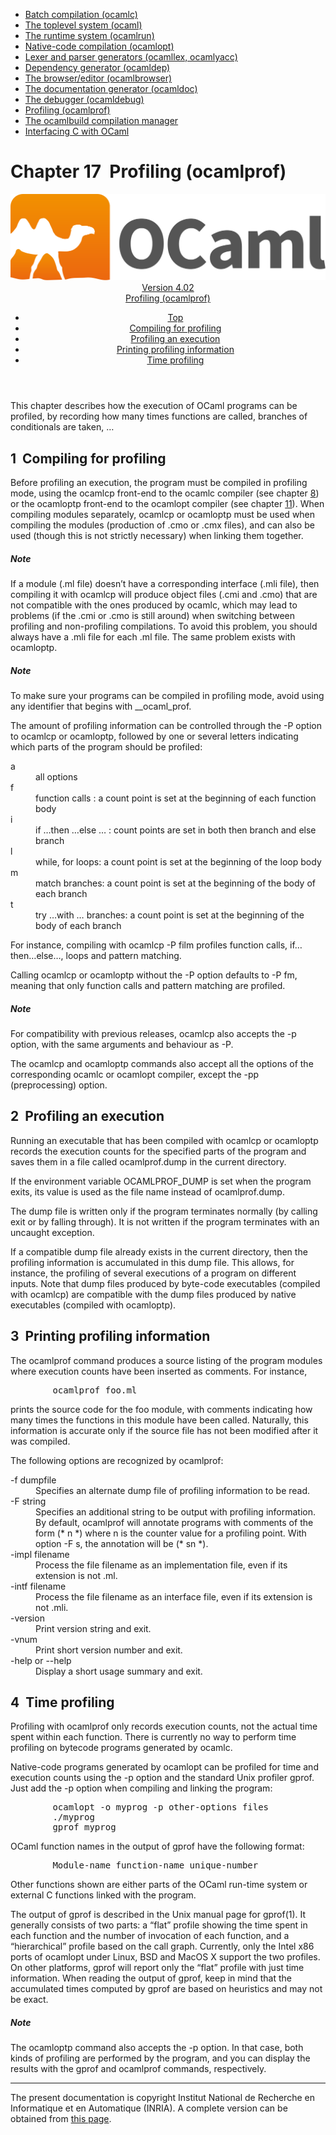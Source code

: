 <!-- ((! set title Manual !)) ((! set documentation !)) ((! set manual !)) ((! set nobreadcrumb !)) -->
<div class="manual content"><ul class="part_menu"><li><a href="comp.html">Batch compilation (ocamlc)</a></li><li><a href="toplevel.html">The toplevel system (ocaml)</a></li><li><a href="runtime.html">The runtime system (ocamlrun)</a></li><li><a href="native.html">Native-code compilation (ocamlopt)</a></li><li><a href="lexyacc.html">Lexer and parser generators (ocamllex, ocamlyacc)</a></li><li><a href="depend.html">Dependency generator (ocamldep)</a></li><li><a href="browser.html">The browser/editor (ocamlbrowser)</a></li><li><a href="ocamldoc.html">The documentation generator (ocamldoc)</a></li><li><a href="debugger.html">The debugger (ocamldebug)</a></li><li class="active"><a href="profil.html">Profiling (ocamlprof)</a></li><li><a href="ocamlbuild.html">The ocamlbuild compilation manager</a></li><li><a href="intfc.html">Interfacing C with OCaml</a></li></ul>




<h1 class="chapter" id="sec370"><span>Chapter 17</span>&nbsp;&nbsp;Profiling (ocamlprof)</h1>
<header><nav class="toc brand"><a class="brand" href="https://ocaml.org/"><img src="colour-logo-gray.svg" class="svg" alt="OCaml"></a></nav><nav class="toc"><div class="toc_version"><a href="/docs" id="version-select">Version 4.02</a></div><div class="toc_title"><a href="#">Profiling (ocamlprof)</a></div><ul><li class="top"><a href="#">Top</a></li>
<li><a href="#sec371">Compiling for profiling</a>
</li><li><a href="#sec375">Profiling an execution</a>
</li><li><a href="#sec376">Printing profiling information</a>
</li><li><a href="#sec377">Time profiling</a>
</li></ul></nav></header>
<p> <a id="c:profiler"></a>

</p><p>This chapter describes how the execution of OCaml
programs can be profiled, by recording how many times functions are
called, branches of conditionals are taken, …</p>
<h2 class="section" id="sec371">1&nbsp;&nbsp;Compiling for profiling</h2>
<p>Before profiling an execution, the program must be compiled in
profiling mode, using the <span class="c007">ocamlcp</span> front-end to the <span class="c007">ocamlc</span> compiler
(see chapter&nbsp;<a href="comp.html#c%3Acamlc">8</a>) or the <span class="c007">ocamloptp</span> front-end to the
<span class="c007">ocamlopt</span> compiler (see chapter&nbsp;<a href="native.html#c%3Anativecomp">11</a>). When compiling
modules separately, <span class="c007">ocamlcp</span> or <span class="c007">ocamloptp</span> must be used when
compiling the modules (production of <span class="c007">.cmo</span> or <span class="c007">.cmx</span> files), and can
also be used (though this is not strictly necessary) when linking them
together.</p>
<h5 class="paragraph" id="sec372">Note</h5>
<p> If a module (<span class="c007">.ml</span> file) doesn’t have a corresponding
interface (<span class="c007">.mli</span> file), then compiling it with <span class="c007">ocamlcp</span> will produce
object files (<span class="c007">.cmi</span> and <span class="c007">.cmo</span>) that are not compatible with the ones
produced by <span class="c007">ocamlc</span>, which may lead to problems (if the <span class="c007">.cmi</span> or
<span class="c007">.cmo</span> is still around) when switching between profiling and
non-profiling compilations. To avoid this problem, you should always
have a <span class="c007">.mli</span> file for each <span class="c007">.ml</span> file. The same problem exists with
<span class="c007">ocamloptp</span>.</p>
<h5 class="paragraph" id="sec373">Note</h5>
<p> To make sure your programs can be compiled in
profiling mode, avoid using any identifier that begins with
<span class="c007">__ocaml_prof</span>.</p><p>The amount of profiling information can be controlled through the <span class="c007">-P</span>
option to <span class="c007">ocamlcp</span> or <span class="c007">ocamloptp</span>, followed by one or several letters
indicating which parts of the program should be profiled:</p><dl class="description"><dt class="dt-description">
<span class="c010">a</span></dt><dd class="dd-description"> all options
</dd><dt class="dt-description"><span class="c010">f</span></dt><dd class="dd-description"> function calls : a count point is set at the beginning of
each function body
</dd><dt class="dt-description"><span class="c010">i</span></dt><dd class="dd-description"> <span class="c019">if …then …else …</span> : count points are set in
both <span class="c019">then</span> branch and <span class="c019">else</span> branch
</dd><dt class="dt-description"><span class="c010">l</span></dt><dd class="dd-description"> <span class="c019">while, for</span> loops: a count point is set at the beginning of
the loop body
</dd><dt class="dt-description"><span class="c010">m</span></dt><dd class="dd-description"> <span class="c019">match</span> branches: a count point is set at the beginning of the
body of each branch
</dd><dt class="dt-description"><span class="c010">t</span></dt><dd class="dd-description"> <span class="c019">try …with …</span> branches: a count point is set at the
beginning of the body of each branch
</dd></dl><p>For instance, compiling with <span class="c007">ocamlcp -P film</span> profiles function calls,
if…then…else…, loops and pattern matching.</p><p>Calling <span class="c007">ocamlcp</span> or <span class="c007">ocamloptp</span> without the <span class="c007">-P</span> option defaults to
<span class="c007">-P fm</span>, meaning that only function calls and pattern matching are
profiled.</p>
<h5 class="paragraph" id="sec374">Note</h5>
<p> For compatibility with previous releases, <span class="c007">ocamlcp</span>
also accepts the <span class="c007">-p</span> option, with the same arguments and behaviour as
<span class="c007">-P</span>.</p><p>The <span class="c007">ocamlcp</span> and <span class="c007">ocamloptp</span> commands also accept all the options of
the corresponding <span class="c007">ocamlc</span> or <span class="c007">ocamlopt</span> compiler, except the <span class="c007">-pp</span>
(preprocessing) option.</p>
<h2 class="section" id="sec375">2&nbsp;&nbsp;Profiling an execution</h2>
<p>Running an executable that has been compiled with <span class="c007">ocamlcp</span> or
<span class="c007">ocamloptp</span> records the execution counts for the specified parts of
the program and saves them in a file called <span class="c007">ocamlprof.dump</span> in the
current directory.</p><p>If the environment variable <span class="c007">OCAMLPROF_DUMP</span> is set when the program
exits, its value is used as the file name instead of <span class="c007">ocamlprof.dump</span>.</p><p>The dump file is written only if the program terminates
normally (by calling <span class="c007">exit</span> or by falling through). It is not written
if the program terminates with an uncaught exception.</p><p>If a compatible dump file already exists in the current directory, then the
profiling information is accumulated in this dump file. This allows, for
instance, the profiling of several executions of a program on
different inputs. Note that dump files produced by byte-code
executables (compiled with <span class="c007">ocamlcp</span>) are compatible with the dump
files produced by native executables (compiled with <span class="c007">ocamloptp</span>).</p>
<h2 class="section" id="sec376">3&nbsp;&nbsp;Printing profiling information</h2>
<p>The <span class="c007">ocamlprof</span> command produces a source listing of the program modules
where execution counts have been inserted as comments. For instance,
</p><pre>        ocamlprof foo.ml
</pre><p>prints the source code for the <span class="c007">foo</span> module, with comments indicating
how many times the functions in this module have been called. Naturally,
this information is accurate only if the source file has not been modified
after it was compiled.</p><p>The following options are recognized by <span class="c007">ocamlprof</span>:</p><dl class="description"><dt class="dt-description"><span class="c019"><span class="c007">-f</span> <span class="c013">dumpfile</span></span></dt><dd class="dd-description">
Specifies an alternate dump file of profiling information to be read.</dd><dt class="dt-description"><span class="c019"><span class="c007">-F</span> <span class="c013">string</span></span></dt><dd class="dd-description">
Specifies an additional string to be output with profiling information.
By default, <span class="c007">ocamlprof</span> will annotate programs with comments of the form
<span class="c007">(* <span class="c013">n</span> *)</span> where <span class="c013">n</span> is the counter value for a profiling
point. With option <span class="c007">-F <span class="c013">s</span></span>, the annotation will be
<span class="c007">(* <span class="c013">sn</span> *)</span>.</dd><dt class="dt-description"><span class="c019"><span class="c007">-impl</span> <span class="c013">filename</span></span></dt><dd class="dd-description">
Process the file <span class="c013">filename</span> as an implementation file, even if its
extension is not <span class="c007">.ml</span>.</dd><dt class="dt-description"><span class="c019"><span class="c007">-intf</span> <span class="c013">filename</span></span></dt><dd class="dd-description">
Process the file <span class="c013">filename</span> as an interface file, even if its
extension is not <span class="c007">.mli</span>.</dd><dt class="dt-description"><span class="c010">-version</span></dt><dd class="dd-description">
Print version string and exit.</dd><dt class="dt-description"><span class="c010">-vnum</span></dt><dd class="dd-description">
Print short version number and exit.</dd><dt class="dt-description"><span class="c019"><span class="c007">-help</span> or <span class="c007">--help</span></span></dt><dd class="dd-description">
Display a short usage summary and exit.
</dd></dl>
<h2 class="section" id="sec377">4&nbsp;&nbsp;Time profiling</h2>
<p>Profiling with <span class="c007">ocamlprof</span> only records execution counts, not the actual
time spent within each function. There is currently no way to perform
time profiling on bytecode programs generated by <span class="c007">ocamlc</span>.</p><p>Native-code programs generated by <span class="c007">ocamlopt</span> can be profiled for time
and execution counts using the <span class="c007">-p</span> option and the standard Unix
profiler <span class="c007">gprof</span>. Just add the <span class="c007">-p</span> option when compiling and linking
the program:
</p><pre>        ocamlopt -o myprog -p <span class="c013">other-options files</span>
        ./myprog
        gprof myprog
</pre><p>
OCaml function names in the output of <span class="c007">gprof</span> have the following format:
</p><pre>        <span class="c013">Module-name</span>_<span class="c013">function-name</span>_<span class="c013">unique-number</span>
</pre><p>
Other functions shown are either parts of the OCaml run-time system or
external C functions linked with the program.</p><p>The output of <span class="c007">gprof</span> is described in the Unix manual page for
<span class="c007">gprof(1)</span>. It generally consists of two parts: a “flat” profile
showing the time spent in each function and the number of invocation
of each function, and a “hierarchical” profile based on the call
graph. Currently, only the Intel x86 ports of <span class="c007">ocamlopt</span> under
Linux, BSD and MacOS X support the two profiles. On other platforms,
<span class="c007">gprof</span> will report only the “flat” profile with just time
information. When reading the output of <span class="c007">gprof</span>, keep in mind that
the accumulated times computed by <span class="c007">gprof</span> are based on heuristics and
may not be exact.</p>
<h5 class="paragraph" id="sec378">Note</h5>
<p> The <span class="c007">ocamloptp</span> command also accepts the <span class="c007">-p</span>
option. In that case, both kinds of profiling are performed by the
program, and you can display the results with the <span class="c007">gprof</span> and <span class="c007">ocamlprof</span>
commands, respectively.

</p>
<hr>





<div class="copyright">The present documentation is copyright Institut National de Recherche en Informatique et en Automatique (INRIA). A complete version can be obtained from <a href="http://caml.inria.fr/pub/docs/manual-ocaml/">this page</a>.</div></div>